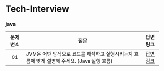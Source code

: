 # Tech-Interview

### java
|문제 번호|질문|답변 링크|
|:-------:|--------------------|:-------:|
|01|JVM은 어떤 방식으로 코드를 해석하고 실행시키는지 흐름에 맞게 설명해 주세요. (Java 실행 흐름)|[답변링크](https://github.com/isoomni/Tech-Interview/blob/main/eun/week1_java.md)|